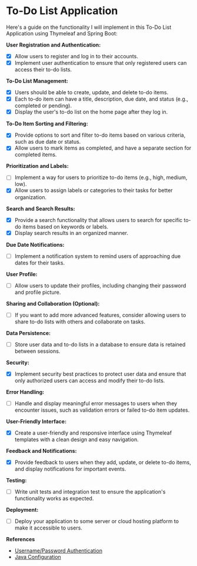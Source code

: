 # To-Do List Application
Here's a guide on the functionality I will implement in this To-Do List Application using Thymeleaf and Spring Boot:

**User Registration and Authentication:**

*   [x] Allow users to register and log in to their accounts.
*   [x] Implement user authentication to ensure that only registered users can access their to-do lists.

**To-Do List Management:**

*   [x] Users should be able to create, update, and delete to-do items.
*   [x] Each to-do item can have a title, description, due date, and status (e.g., completed or pending).
*   [x] Display the user's to-do list on the home page after they log in.

**To-Do Item Sorting and Filtering:**

*   [x] Provide options to sort and filter to-do items based on various criteria, such as due date or status.
*   [x] Allow users to mark items as completed, and have a separate section for completed items.

**Prioritization and Labels:**

*   [ ] Implement a way for users to prioritize to-do items (e.g., high, medium, low).
*   [x] Allow users to assign labels or categories to their tasks for better organization.

**Search and Search Results:**

*   [x] Provide a search functionality that allows users to search for specific to-do items based on keywords or labels.
*   [x] Display search results in an organized manner.

**Due Date Notifications:**

*   [ ] Implement a notification system to remind users of approaching due dates for their tasks.

**User Profile:**

*   [ ] Allow users to update their profiles, including changing their password and profile picture.

**Sharing and Collaboration (Optional):**

*   [ ] If you want to add more advanced features, consider allowing users to share to-do lists with others and collaborate on tasks.

**Data Persistence:**

*   [ ] Store user data and to-do lists in a database to ensure data is retained between sessions.

**Security:**

*   [x] Implement security best practices to protect user data and ensure that only authorized users can access and modify their to-do lists.

**Error Handling:**

*   [ ] Handle and display meaningful error messages to users when they encounter issues, such as validation errors or failed to-do item updates.

**User-Friendly Interface:**

*   [x] Create a user-friendly and responsive interface using Thymeleaf templates with a clean design and easy navigation.

**Feedback and Notifications:**

*   [x] Provide feedback to users when they add, update, or delete to-do items, and display notifications for important events.

**Testing:**

*   [ ] Write unit tests and integration test to ensure the application's functionality works as expected.

**Deployment:**

*   [ ] Deploy your application to some server or cloud hosting platform to make it accessible to users.

**References**
* [Username/Password Authentication](https://docs.spring.io/spring-security/reference/servlet/authentication/passwords/index.html)
* [Java Configuration](https://docs.spring.io/spring-security/reference/servlet/configuration/java.html)